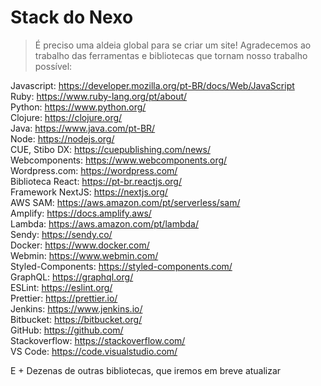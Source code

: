 # Stack do Nexo

> É preciso uma aldeia global para se criar um site! Agradecemos ao trabalho das ferramentas e bibliotecas que tornam nosso trabalho possível:

Javascript: https://developer.mozilla.org/pt-BR/docs/Web/JavaScript \
Ruby: https://www.ruby-lang.org/pt/about/ \
Python: https://www.python.org/ \
Clojure: https://clojure.org/ \
Java: https://www.java.com/pt-BR/ \
Node: https://nodejs.org/ \
CUE, Stibo DX: https://cuepublishing.com/news/ \
Webcomponents: https://www.webcomponents.org/ \
Wordpress.com: https://wordpress.com/ \
Biblioteca React: https://pt-br.reactjs.org/ \
Framework NextJS: https://nextjs.org/ \
AWS SAM: https://aws.amazon.com/pt/serverless/sam/ \
Amplify: https://docs.amplify.aws/ \
Lambda: https://aws.amazon.com/pt/lambda/ \
Sendy: https://sendy.co/ \
Docker: https://www.docker.com/ \
Webmin: https://www.webmin.com/ \
Styled-Components: https://styled-components.com/ \
GraphQL: https://graphql.org/ \
ESLint: https://eslint.org/ \
Prettier: https://prettier.io/ \
Jenkins: https://www.jenkins.io/ \
Bitbucket: https://bitbucket.org/ \
GitHub: https://github.com/ \
Stackoverflow: https://stackoverflow.com/ \
VS Code: https://code.visualstudio.com/

E + Dezenas de outras bibliotecas, que iremos em breve atualizar
